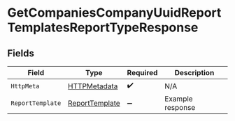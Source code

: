 # GetCompaniesCompanyUuidReportTemplatesReportTypeResponse


## Fields

| Field                                                       | Type                                                        | Required                                                    | Description                                                 |
| ----------------------------------------------------------- | ----------------------------------------------------------- | ----------------------------------------------------------- | ----------------------------------------------------------- |
| `HttpMeta`                                                  | [HTTPMetadata](../../Models/Components/HTTPMetadata.md)     | :heavy_check_mark:                                          | N/A                                                         |
| `ReportTemplate`                                            | [ReportTemplate](../../Models/Components/ReportTemplate.md) | :heavy_minus_sign:                                          | Example response                                            |
